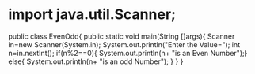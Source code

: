 # import java.util.Scanner;
public class EvenOdd{
  public static void main(String []args){
    Scanner in=new Scanner(System.in);
    System.out.println("Enter the Value=");
    int n=in.nextInt();
    if(n%2==0){
      System.out.println(n+ "is an Even Number");}
    else{
      System.out.println(n+ "is an odd Number");
    }
  }
}

    
